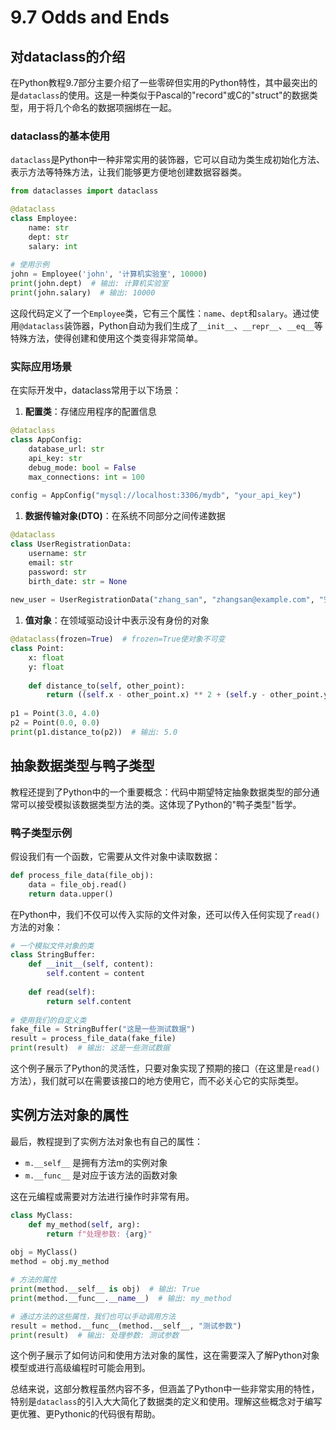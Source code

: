 # 9.7 Odds and Ends

## 对dataclass的介绍

在Python教程9.7部分主要介绍了一些零碎但实用的Python特性，其中最突出的是`dataclass`的使用。这是一种类似于Pascal的"record"或C的"struct"的数据类型，用于将几个命名的数据项捆绑在一起。

### dataclass的基本使用

`dataclass`是Python中一种非常实用的装饰器，它可以自动为类生成初始化方法、表示方法等特殊方法，让我们能够更方便地创建数据容器类。

```python
from dataclasses import dataclass

@dataclass
class Employee:
    name: str
    dept: str
    salary: int
    
# 使用示例
john = Employee('john', '计算机实验室', 10000)
print(john.dept)  # 输出: 计算机实验室
print(john.salary)  # 输出: 10000
```

这段代码定义了一个`Employee`类，它有三个属性：`name`、`dept`和`salary`。通过使用`@dataclass`装饰器，Python自动为我们生成了`__init__`、`__repr__`、`__eq__`等特殊方法，使得创建和使用这个类变得非常简单。

### 实际应用场景

在实际开发中，dataclass常用于以下场景：

1. **配置类**：存储应用程序的配置信息

```python
@dataclass
class AppConfig:
    database_url: str
    api_key: str
    debug_mode: bool = False
    max_connections: int = 100
    
config = AppConfig("mysql://localhost:3306/mydb", "your_api_key")
```

1. **数据传输对象(DTO)**：在系统不同部分之间传递数据

```python
@dataclass
class UserRegistrationData:
    username: str
    email: str
    password: str
    birth_date: str = None
    
new_user = UserRegistrationData("zhang_san", "zhangsan@example.com", "安全密码123")
```

1. **值对象**：在领域驱动设计中表示没有身份的对象

```python
@dataclass(frozen=True)  # frozen=True使对象不可变
class Point:
    x: float
    y: float
    
    def distance_to(self, other_point):
        return ((self.x - other_point.x) ** 2 + (self.y - other_point.y) ** 2) ** 0.5
        
p1 = Point(3.0, 4.0)
p2 = Point(0.0, 0.0)
print(p1.distance_to(p2))  # 输出: 5.0
```

## 抽象数据类型与鸭子类型

教程还提到了Python中的一个重要概念：代码中期望特定抽象数据类型的部分通常可以接受模拟该数据类型方法的类。这体现了Python的"鸭子类型"哲学。

### 鸭子类型示例

假设我们有一个函数，它需要从文件对象中读取数据：

```python
def process_file_data(file_obj):
    data = file_obj.read()
    return data.upper()
```

在Python中，我们不仅可以传入实际的文件对象，还可以传入任何实现了`read()`方法的对象：

```python
# 一个模拟文件对象的类
class StringBuffer:
    def __init__(self, content):
        self.content = content
        
    def read(self):
        return self.content
        
# 使用我们的自定义类    
fake_file = StringBuffer("这是一些测试数据")
result = process_file_data(fake_file)
print(result)  # 输出: 这是一些测试数据
```

这个例子展示了Python的灵活性，只要对象实现了预期的接口（在这里是`read()`方法），我们就可以在需要该接口的地方使用它，而不必关心它的实际类型。

## 实例方法对象的属性

最后，教程提到了实例方法对象也有自己的属性：

- `m.__self__` 是拥有方法m的实例对象
- `m.__func__` 是对应于该方法的函数对象

这在元编程或需要对方法进行操作时非常有用。

```python
class MyClass:
    def my_method(self, arg):
        return f"处理参数: {arg}"
        
obj = MyClass()
method = obj.my_method

# 方法的属性
print(method.__self__ is obj)  # 输出: True
print(method.__func__.__name__)  # 输出: my_method

# 通过方法的这些属性，我们也可以手动调用方法
result = method.__func__(method.__self__, "测试参数")
print(result)  # 输出: 处理参数: 测试参数
```

这个例子展示了如何访问和使用方法对象的属性，这在需要深入了解Python对象模型或进行高级编程时可能会用到。

总结来说，这部分教程虽然内容不多，但涵盖了Python中一些非常实用的特性，特别是`dataclass`的引入大大简化了数据类的定义和使用。理解这些概念对于编写更优雅、更Pythonic的代码很有帮助。